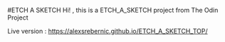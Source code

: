 #ETCH A SKETCH
Hi! , this is a  ETCH_A_SKETCH project from The Odin Project 

Live version : https://alexsrebernic.github.io/ETCH_A_SKETCH_TOP/
